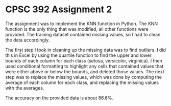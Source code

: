 # CPSC 392 Assignment 2

The assignment was to implement the KNN function in Python. The KNN function is the only thing that was modified, all other functions were provided. The training dataset contained missing values, so I had to clean the data accordingly. 


The first step I took in cleaning up the missing data was to find outliers. I did this in Excel by using the quartile function to find the upper and lower bounds of each column for each class (setosa, versicolor, virginica). I then used conditional formatting to highlight any cells that contained values that were either above or below the bounds, and deleted those values. The next step was to replace the missing values, which was done by computing the average of each column for each class, and replacing the missing values with the averages. 


The accuracy on the provided data is about 86.6%. 
